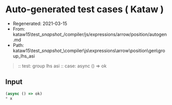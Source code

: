 # Auto-generated test cases ( Kataw )
- Regenerated: 2021-03-15
- From: kataw15\test\__snapshot__/compiler/js/expressions/arrow/position/autogen.md
- Path: kataw15\test\__snapshot__\compiler\js\expressions\arrow\position\gen\group_lhs_asi
> :: test: group lhs asi
> :: case: async () => ok
## Input

`````js
(async () => ok)
* x
`````
